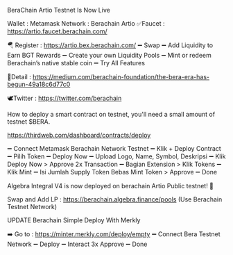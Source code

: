 BeraChain Artio Testnet Is Now Live

Wallet : Metamask
Network : Berachain Artio
✅Faucet : https://artio.faucet.berachain.com/

🪂 Register : https://artio.bex.berachain.com/
➖ Swap
➖ Add Liquidity to Earn BGT Rewards
➖ Create your own Liquidity Pools
➖ Mint or redeem Berachain’s native stable coin
➖ Try All Features


📖Detail : https://medium.com/berachain-foundation/the-bera-era-has-begun-49a18c6d77c0


🕊Twitter : https://twitter.com/berachain

How to deploy a smart contract on testnet, you'll need a small amount of testnet $BERA.

https://thirdweb.com/dashboard/contracts/deploy

➖ Connect Metamask Berachain Network Testnet
➖ Klik + Deploy Contract
➖ Pilih Token
➖ Deploy Now
➖ Upload Logo, Name, Symbol, Deskripsi
➖ Klik Deploy Now > Approve 2x Transaction
➖ Bagian Extension > Klik Tokens
➖ Klik Mint
➖ Isi Jumlah Supply Token Bebas
Mint Token > Approve
➖ Done

Algebra Integral V4 is now deployed on 
berachain Artio Public testnet! 🐻

Swap and Add LP : https://berachain.algebra.finance/pools (Use Berachain Testnet Network)

UPDATE Berachain Simple Deploy With Merkly

➡️ Go to : https://minter.merkly.com/deploy/empty
➖ Connect Bera Testnet Network
➖ Deploy
➖ Interact 3x Approve
➖ Done
